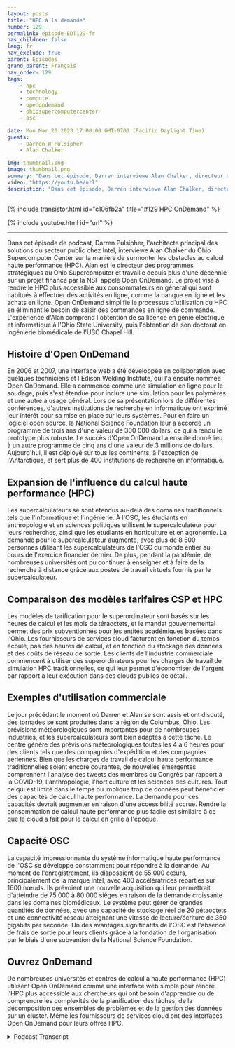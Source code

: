 ```yaml
---
layout: posts
title: "HPC à la demande"
number: 129
permalink: episode-EDT129-fr
has_children: false
lang: fr
nav_exclude: true
parent: Épisodes
grand_parent: Français
nav_order: 129
tags:
    - hpc
    - technology
    - compute
    - openondemand
    - ohiosupercomputercenter
    - osc

date: Mon Mar 20 2023 17:00:00 GMT-0700 (Pacific Daylight Time)
guests:
    - Darren W Pulsipher
    - Alan Chalker

img: thumbnail.png
image: thumbnail.png
summary: "Dans cet épisode, Darren interviewe Alan Chalker, directeur des programmes stratégiques chez Ohio Super Computer Center, à propos d'Open OnDemand pour les clusters HPC dans le monde entier."
video: "https://youtu.be/url"
description: "Dans cet épisode, Darren interviewe Alan Chalker, directeur des programmes stratégiques chez Ohio Super Computer Center, à propos d'Open OnDemand pour les clusters HPC dans le monde entier."
---
```


<div>
{% include transistor.html id="c106fb2a" title="#129 HPC OnDemand" %}

{% include youtube.html id="url" %}
</div>

---

Dans cet épisode de podcast, Darren Pulsipher, l'architecte principal des solutions du secteur public chez Intel, interviewe Alan Chalker du Ohio Supercomputer Center sur la manière de surmonter les obstacles au calcul haute performance (HPC). Alan est le directeur des programmes stratégiques au Ohio Supercomputer et travaille depuis plus d'une décennie sur un projet financé par la NSF appelé Open OnDemand. Le projet vise à rendre le HPC plus accessible aux consommateurs en général qui sont habitués à effectuer des activités en ligne, comme la banque en ligne et les achats en ligne. Open OnDemand simplifie le processus d'utilisation du HPC en éliminant le besoin de saisir des commandes en ligne de commande. L'expérience d'Alan comprend l'obtention de sa licence en génie électrique et informatique à l'Ohio State University, puis l'obtention de son doctorat en ingénierie biomédicale de l'USC Chapel Hill.

## Histoire d'Open OnDemand

En 2006 et 2007, une interface web a été développée en collaboration avec quelques techniciens et l'Edison Welding Institute, qui l'a ensuite nommée Open OnDemand. Elle a commencé comme une simulation en ligne pour le soudage, puis s'est étendue pour inclure une simulation pour les polymères et une autre à usage général. Lors de sa présentation lors de différentes conférences, d'autres institutions de recherche en informatique ont exprimé leur intérêt pour sa mise en place sur leurs systèmes. Pour en faire un logiciel open source, la National Science Foundation leur a accordé un programme de trois ans d'une valeur de 300 000 dollars, ce qui a rendu le prototype plus robuste. Le succès d'Open OnDemand a ensuite donné lieu à un autre programme de cinq ans d'une valeur de 3 millions de dollars. Aujourd'hui, il est déployé sur tous les continents, à l'exception de l'Antarctique, et sert plus de 400 institutions de recherche en informatique.

## Expansion de l'influence du calcul haute performance (HPC)

Les supercalculateurs se sont étendus au-delà des domaines traditionnels tels que l'informatique et l'ingénierie. À l'OSC, les étudiants en anthropologie et en sciences politiques utilisent le supercalculateur pour leurs recherches, ainsi que les étudiants en horticulture et en agronomie. La demande pour le supercalculateur augmente, avec plus de 8 500 personnes utilisant les supercalculateurs de l'OSC du monde entier au cours de l'exercice financier dernier. De plus, pendant la pandémie, de nombreuses universités ont pu continuer à enseigner et à faire de la recherche à distance grâce aux postes de travail virtuels fournis par le supercalculateur.

## Comparaison des modèles tarifaires CSP et HPC

Les modèles de tarification pour le superordinateur sont basés sur les heures de calcul et les mois de téraoctets, et le mandat gouvernemental permet des prix subventionnés pour les entités académiques basées dans l'Ohio. Les fournisseurs de services cloud facturent en fonction du temps écoulé, pas des heures de calcul, et en fonction du stockage des données et des coûts de réseau de sortie. Les clients de l'industrie commerciale commencent à utiliser des superordinateurs pour les charges de travail de simulation HPC traditionnelles, ce qui leur permet d'économiser de l'argent par rapport à leur exécution dans des clouds publics de détail.

## Exemples d'utilisation commerciale

Le jour précédant le moment où Darren et Alan se sont assis et ont discuté, des tornades se sont produites dans la région de Columbus, Ohio. Les prévisions météorologiques sont importantes pour de nombreuses industries, et les supercalculateurs sont bien adaptés à cette tâche. Le centre génère des prévisions météorologiques toutes les 4 à 6 heures pour des clients tels que des compagnies d'expédition et des compagnies aériennes. Bien que les charges de travail de calcul haute performance traditionnelles soient encore courantes, de nouvelles émergentes comprennent l'analyse des tweets des membres du Congrès par rapport à la COVID-19, l'anthropologie, l'horticulture et les sciences des cultures. Tout ce qui est limité dans le temps ou implique trop de données peut bénéficier des capacités de calcul haute performance. La demande pour ces capacités devrait augmenter en raison d'une accessibilité accrue. Rendre la consommation de calcul haute performance plus facile est similaire à ce que le cloud a fait pour le calcul en grille à l'époque.

## Capacité OSC

La capacité impressionnante du système informatique haute performance de l'OSC se développe constamment pour répondre à la demande. Au moment de l'enregistrement, ils disposaient de 55 000 cœurs, principalement de la marque Intel, avec 400 accélératrices réparties sur 1600 nœuds. Ils prévoient une nouvelle acquisition qui leur permettrait d'atteindre de 75 000 à 80 000 sièges en raison de la demande croissante dans les domaines biomédicaux. Le système peut gérer de grandes quantités de données, avec une capacité de stockage réel de 20 pétaoctets et une connectivité réseau atteignant une vitesse de lecture/écriture de 350 gigabits par seconde. Un des avantages significatifs de l'OSC est l'absence de frais de sortie pour leurs clients grâce à la fondation de l'organisation par le biais d'une subvention de la National Science Foundation.

## Ouvrez OnDemand

De nombreuses universités et centres de calcul à haute performance (HPC) utilisent Open OnDemand comme une interface web simple pour rendre l'HPC plus accessible aux chercheurs qui ont besoin d'apprendre ou de comprendre les complexités de la planification des tâches, de la décomposition des ensembles de problèmes et de la gestion des données sur un cluster. Même les fournisseurs de services cloud ont des interfaces Open OnDemand pour leurs offres HPC.



<details>
<summary> Podcast Transcript </summary>

<p></p>

</details>

